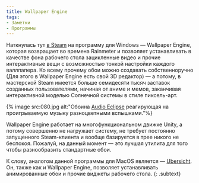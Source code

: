 ```yaml
---
title: Wallpaper Engine
tags:
- Заметки
- Программы
---
```


Наткнулась тут [в Steam][1] на программу для Windows — Wallpaper Engine, которая возвращает во времена Rainmeter и позволяет устанавливать в качестве фона рабочего стола зацикленные видео и прочие интерактивные вещи с возможностью тонкой настройки каждого валлпапера. Ко всему прочему обои можно создавать собственноручно (Для этого в Wallpaper Engine есть свой 3D редактор) — а потому, в мастерской Steam имеется больше семидесяти тысяч заставок созданных пользователями, начиная от аниме и мемов, заканчивая интерактивной моделью Солнечной системы в стиле пиксель-арт.

{% image src:080.jpg alt:"Обоина [Audio Eclipse](http://steamcommunity.com/sharedfiles/filedetails/?id=863568819) реагирующая на проигрываемую музыку разноцветными вспышками."%}

Wallpaper Engine работает на многофункциональном движке Unity, а потому совершенно не нагружает систему, не требует постоянно запущенного Steam-клиента и вообще базируется в трее никого не беспокоя. Пожалуй, на данный момент — это лучшая утилита для того чтобы разнообразить стандартные обои.

К слову, аналогом данной программы для MacOS является — [Ubersicht][2]. Он, также как и Wallpaper Engine, позволяет устанавливать анимированные обои и прочие виджеты рабочего стола.
{: .subtext}

[1]:    http://store.steampowered.com/app/431960/
[2]:    http://tracesof.net/uebersicht/